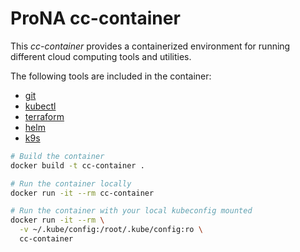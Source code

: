 # ProNA cc-container
This _cc-container_ provides a containerized environment for running different cloud computing tools and utilities.

The following tools are included in the container:
- [git](https://git-scm.com/)
- [kubectl](https://kubernetes.io/docs/reference/kubectl/overview/)
- [terraform](https://www.terraform.io/)
- [helm](https://helm.sh/)
- [k9s](https://k9scli.io/)

```bash
# Build the container
docker build -t cc-container .

# Run the container locally
docker run -it --rm cc-container

# Run the container with your local kubeconfig mounted
docker run -it --rm \
  -v ~/.kube/config:/root/.kube/config:ro \
  cc-container
```
